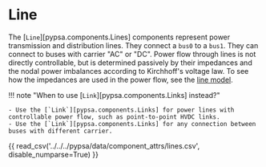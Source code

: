 <!--
SPDX-FileCopyrightText: PyPSA Contributors

SPDX-License-Identifier: CC-BY-4.0
-->

# Line

The [`Line`][pypsa.components.Lines] components represent power transmission and distribution lines. They connect a `bus0` to a `bus1`. They can connect to buses with carrier "AC" or "DC". Power flow through lines is not directly controllable, but is determined passively by their impedances and the nodal power imbalances according to Kirchhoff's voltage law. To see how the impedances are used in the power flow, see the [line model](../power-flow.md#line-model).

!!! note "When to use [`Link`][pypsa.components.Links] instead?"

    - Use the [`Link`][pypsa.components.Links] for power lines with controllable power flow, such as point-to-point HVDC links.
    - Use the [`Link`][pypsa.components.Links] for any connection between buses with different carrier.


{{ read_csv('../../../pypsa/data/component_attrs/lines.csv', disable_numparse=True) }} 